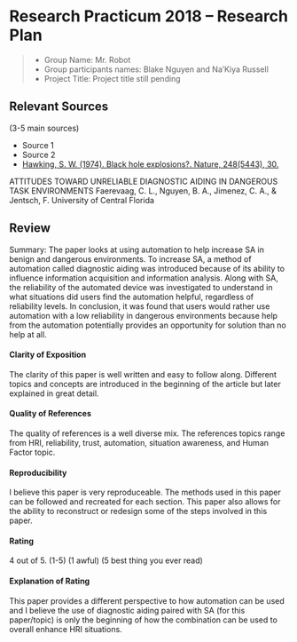 # Research Practicum 2018 – Research Plan

> * Group Name: Mr. Robot
> * Group participants names: Blake Nguyen and Na’Kiya Russell
> * Project Title: Project title still pending

## Relevant Sources

(3-5 main sources)

* Source 1
* Source 2
* [Hawking, S. W. (1974). Black hole explosions?. Nature, 248(5443), 30.](http://citeseerx.ist.psu.edu/viewdoc/download?doi=10.1.1.75.3702&rep=rep1&type=pdf)

ATTITUDES TOWARD UNRELIABLE DIAGNOSTIC AIDING IN DANGEROUS TASK ENVIRONMENTS Faerevaag, C. L., Nguyen, B. A., Jimenez, C. A., & Jentsch, F. University of Central Florida

## Review

Summary: The paper looks at using automation to help increase SA in benign and dangerous environments. To increase SA, a method of automation called diagnostic aiding was introduced because of its ability to influence information acquisition and information analysis. Along with SA, the reliability of the automated device was investigated to understand in what situations did users find the automation helpful, regardless of reliability levels. In conclusion, it was found that users would rather use automation with a low reliability in dangerous environments because help from the automation potentially provides an opportunity for solution than no help at all.

#### Clarity of Exposition
The clarity of this paper is well written and easy to follow along. Different topics and concepts are introduced in the beginning of the article but later explained in great detail.

#### Quality of References
The quality of references is a well diverse mix. The references topics range from HRI, reliability, trust, automation, situation awareness, and Human Factor topic.

#### Reproducibility
I believe this paper is very reproduceable. The methods used in this paper can be followed and recreated for each section. This paper also allows for the ability to reconstruct or redesign some of the steps involved in this paper.

#### Rating
4 out of 5. 
(1-5)
(1 awful)
(5 best thing you ever read)

#### Explanation of Rating
This paper provides a different perspective to how automation can be used and I believe the use of diagnostic aiding paired with SA  (for this paper/topic) is only the beginning of how the combination can be used to overall enhance HRI situations.
